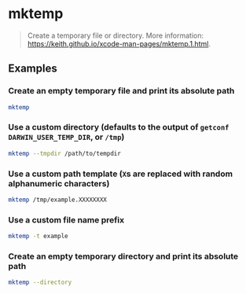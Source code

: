 # mktemp

> Create a temporary file or directory. More information: <https://keith.github.io/xcode-man-pages/mktemp.1.html>.

## Examples

### Create an empty temporary file and print its absolute path

```bash
mktemp
```

### Use a custom directory (defaults to the output of `getconf DARWIN_USER_TEMP_DIR`, or `/tmp`)

```bash
mktemp --tmpdir /path/to/tempdir
```

### Use a custom path template (`X`s are replaced with random alphanumeric characters)

```bash
mktemp /tmp/example.XXXXXXXX
```

### Use a custom file name prefix

```bash
mktemp -t example
```

### Create an empty temporary directory and print its absolute path

```bash
mktemp --directory
```
